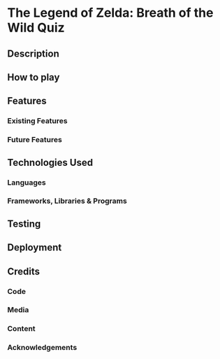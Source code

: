 # The Legend of Zelda: Breath of the Wild Quiz

## Description 

## How to play

## Features

### Existing Features

### Future Features

## Technologies Used

### Languages

### Frameworks, Libraries & Programs

## Testing

## Deployment

## Credits

### Code

### Media

### Content

### Acknowledgements